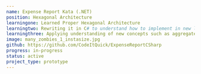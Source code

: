 ```yaml
---
name: Expense Report Kata (.NET)
position: Hexagonal Architecture
learningone: Learned Proper Hexagonal Architecture
learningtwo: Rewriting it in C# to understand how to implement in new language
learningthree: Applying understanding of new concepts such as aggregates  
image: many_zombies_1_instasize.jpg
github: https://github.com/CodeItQuick/ExpenseReportCSharp
progress: in-progress
status: active
project_type: prototype
---
```

